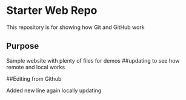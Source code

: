 # Starter Web Repo

This repository is for showing how Git and GitHub work

## Purpose

Sample website with plenty of files for demos
##updating to see how remote and local works

##Editing from Github

Added new line
again locally updating
